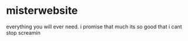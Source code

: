 # misterwebsite

everything you will ever need. i promise that much
its so good that i cant stop screamin